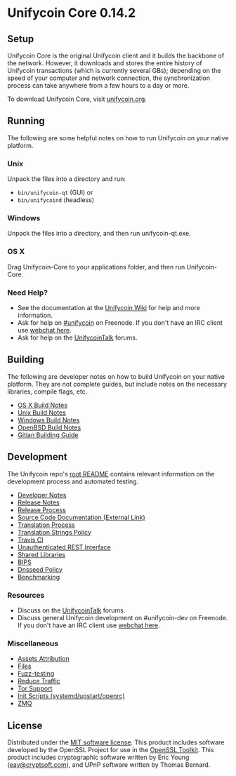 Unifycoin Core 0.14.2
=====================

Setup
---------------------
Unifycoin Core is the original Unifycoin client and it builds the backbone of the network. However, it downloads and stores the entire history of Unifycoin transactions (which is currently several GBs); depending on the speed of your computer and network connection, the synchronization process can take anywhere from a few hours to a day or more.

To download Unifycoin Core, visit [unifycoin.org](https://unifycoin.org).

Running
---------------------
The following are some helpful notes on how to run Unifycoin on your native platform.

### Unix

Unpack the files into a directory and run:

- `bin/unifycoin-qt` (GUI) or
- `bin/unifycoind` (headless)

### Windows

Unpack the files into a directory, and then run unifycoin-qt.exe.

### OS X

Drag Unifycoin-Core to your applications folder, and then run Unifycoin-Core.

### Need Help?

* See the documentation at the [Unifycoin Wiki](https://unifycoin.info/)
for help and more information.
* Ask for help on [#unifycoin](http://webchat.freenode.net?channels=unifycoin) on Freenode. If you don't have an IRC client use [webchat here](http://webchat.freenode.net?channels=unifycoin).
* Ask for help on the [UnifycoinTalk](https://unifycointalk.io/) forums.

Building
---------------------
The following are developer notes on how to build Unifycoin on your native platform. They are not complete guides, but include notes on the necessary libraries, compile flags, etc.

- [OS X Build Notes](build-osx.md)
- [Unix Build Notes](build-unix.md)
- [Windows Build Notes](build-windows.md)
- [OpenBSD Build Notes](build-openbsd.md)
- [Gitian Building Guide](gitian-building.md)

Development
---------------------
The Unifycoin repo's [root README](/README.md) contains relevant information on the development process and automated testing.

- [Developer Notes](developer-notes.md)
- [Release Notes](release-notes.md)
- [Release Process](release-process.md)
- [Source Code Documentation (External Link)](https://dev.visucore.com/unifycoin/doxygen/)
- [Translation Process](translation_process.md)
- [Translation Strings Policy](translation_strings_policy.md)
- [Travis CI](travis-ci.md)
- [Unauthenticated REST Interface](REST-interface.md)
- [Shared Libraries](shared-libraries.md)
- [BIPS](bips.md)
- [Dnsseed Policy](dnsseed-policy.md)
- [Benchmarking](benchmarking.md)

### Resources
* Discuss on the [UnifycoinTalk](https://unifycointalk.io/) forums.
* Discuss general Unifycoin development on #unifycoin-dev on Freenode. If you don't have an IRC client use [webchat here](http://webchat.freenode.net/?channels=unifycoin-dev).

### Miscellaneous
- [Assets Attribution](assets-attribution.md)
- [Files](files.md)
- [Fuzz-testing](fuzzing.md)
- [Reduce Traffic](reduce-traffic.md)
- [Tor Support](tor.md)
- [Init Scripts (systemd/upstart/openrc)](init.md)
- [ZMQ](zmq.md)

License
---------------------
Distributed under the [MIT software license](/COPYING).
This product includes software developed by the OpenSSL Project for use in the [OpenSSL Toolkit](https://www.openssl.org/). This product includes
cryptographic software written by Eric Young ([eay@cryptsoft.com](mailto:eay@cryptsoft.com)), and UPnP software written by Thomas Bernard.
